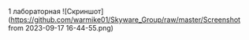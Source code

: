 1 лабораторная
![Скриншот](https://github.com/warmike01/Skyware_Group/raw/master/Screenshot from 2023-09-17 16-44-55.png)
